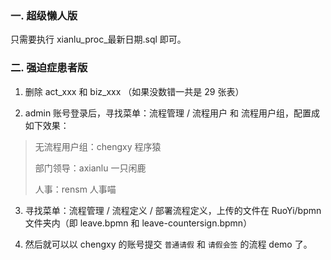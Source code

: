 ### 一. 超级懒人版

只需要执行 xianlu_proc_最新日期.sql 即可。

### 二. 强迫症患者版

1. 删除 act_xxx 和 biz_xxx （如果没数错一共是 29 张表）

2. admin 账号登录后，寻找菜单：流程管理 / 流程用户 和 流程用户组，配置成如下效果：

> 无流程用户组：chengxy 程序猿
>
> 部门领导：axianlu 一只闲鹿
>
> 人事：rensm 人事喵

3. 寻找菜单：流程管理  / 流程定义 / 部署流程定义，上传的文件在 RuoYi/bpmn 文件夹内（即 leave.bpmn 和 leave-countersign.bpmn）

4. 然后就可以以 chengxy 的账号提交 `普通请假` 和 `请假会签` 的流程 demo 了。

